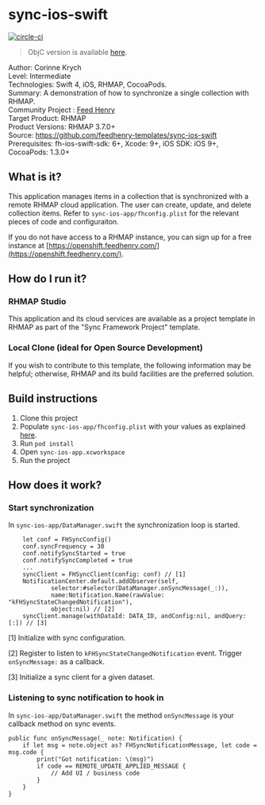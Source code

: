 # sync-ios-swift
[![circle-ci](https://img.shields.io/circleci/project/github/feedhenry-templates/sync-ios-swift/master.svg)](https://circleci.com/gh/feedhenry-templates/sync-ios-swift)

> ObjC version is available [here](https://github.com/feedhenry-templates/sync-ios-app).

Author: Corinne Krych  
Level: Intermediate  
Technologies: Swift 4, iOS, RHMAP, CocoaPods.  
Summary: A demonstration of how to synchronize a single collection with RHMAP.  
Community Project : [Feed Henry](http://feedhenry.org)  
Target Product: RHMAP  
Product Versions: RHMAP 3.7.0+  
Source: https://github.com/feedhenry-templates/sync-ios-swift  
Prerequisites: fh-ios-swift-sdk: 6+, Xcode: 9+, iOS SDK: iOS 9+, CocoaPods: 1.3.0+

## What is it?

This application manages items in a collection that is synchronized with a remote RHMAP cloud application.  The user can create, update, and delete collection items.  Refer to `sync-ios-app/fhconfig.plist` for the relevant pieces of code and configuraiton.

If you do not have access to a RHMAP instance, you can sign up for a free instance at [https://openshift.feedhenry.com/](https://openshift.feedhenry.com/).

## How do I run it?  

### RHMAP Studio

This application and its cloud services are available as a project template in RHMAP as part of the "Sync Framework Project" template.

### Local Clone (ideal for Open Source Development)
If you wish to contribute to this template, the following information may be helpful; otherwise, RHMAP and its build facilities are the preferred solution.

## Build instructions

1. Clone this project
1. Populate `sync-ios-app/fhconfig.plist` with your values as explained [here](https://access.redhat.com/documentation/en-us/red_hat_mobile_application_platform_hosted/3/html/client_sdk/native-ios-swift).
1. Run `pod install`
1. Open `sync-ios-app.xcworkspace`
1. Run the project
 
## How does it work?

### Start synchronization

In `sync-ios-app/DataManager.swift` the synchronization loop is started.
```
    let conf = FHSyncConfig()
    conf.syncFrequency = 30
    conf.notifySyncStarted = true
    conf.notifySyncCompleted = true
    ...
    syncClient = FHSyncClient(config: conf) // [1]
    NotificationCenter.default.addObserver(self,
            selector:#selector(DataManager.onSyncMessage(_:)),
            name:Notification.Name(rawValue: "kFHSyncStateChangedNotification"),
            object:nil) // [2]
    syncClient.manage(withDataId: DATA_ID, andConfig:nil, andQuery:[:]) // [3]
```
[1] Initialize with sync configuration.

[2] Register to listen to `kFHSyncStateChangedNotification` event. Trigger `onSyncMessage:` as a callback.

[3] Initialize a sync client for a given dataset.

### Listening to sync notification to hook in 
In `sync-ios-app/DataManager.swift` the method `onSyncMessage` is your callback method on sync events.

```
public func onSyncMessage(_ note: Notification) {
    if let msg = note.object as? FHSyncNotificationMessage, let code = msg.code {
        print("Got notification: \(msg)")
        if code == REMOTE_UPDATE_APPLIED_MESSAGE { 
            // Add UI / business code
        }
    }
}
```
